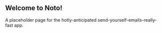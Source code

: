 ## Welcome to Noto!

A placeholder page for the hotly-anticipated send-yourself-emails-really-fast app.
